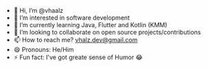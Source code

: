 - 👋 Hi, I’m @vhaalz
- 👀 I’m interested in software development
- 🌱 I’m currently learning Java, Flutter and Kotlin (KMM)
- 💞️ I’m looking to collaborate on open source projects/contributions 
- 📫 How to reach me? vhalz.dev@gmail.com
- 😄 Pronouns: He/Him
- ⚡ Fun fact: I've got greate sense of Humor 😂

<!---
vhaalz/vhaalz is a ✨ special ✨ repository because its `README.md` (this file) appears on your GitHub profile.
You can click the Preview link to take a look at your changes.
--->
